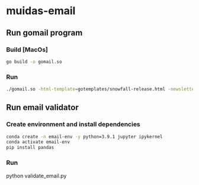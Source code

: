 # muidas-email

## Run gomail program

### Build [MacOs]

```bash
go build -o gomail.so
```
### Run

```bash
./gomail.so -html-template=gotemplates/snowfall-release.html -newsletter=../data/sample-emails.csv -from=<your-email> -token=<your-email-token> 
```

## Run email validator

### Create environment and install dependencies

```bash
conda create -n email-env -y python=3.9.1 jupyter ipykernel
conda activate email-env
pip install pandas
```

### Run 

python validate_email.py